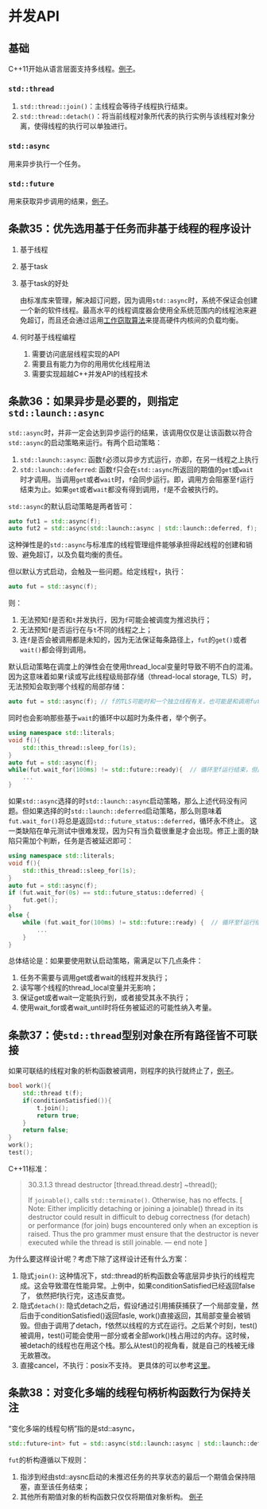 # 并发API

## 基础
C++11开始从语言层面支持多线程。[例子](./bootcamp.cpp)。
### `std::thread`
1. `std::thread::join()`：主线程会等待子线程执行结束。
2. `std::thread::detach()`：将当前线程对象所代表的执行实例与该线程对象分离，使得线程的执行可以单独进行。

### `std::async`
用来异步执行一个任务。

### `std::future`
用来获取异步调用的结果，[例子](./future.cpp)。

## 条款35：优先选用基于任务而非基于线程的程序设计
1. 基于线程
2. 基于task
3. 基于task的好处
   
   由标准库来管理，解决超订问题，因为调用`std::async`时，系统不保证会创建一个新的软件线程。最高水平的线程调度器会使用全系统范围内的线程池来避免超订，而且还会通过运用[工作窃取算法](https://blog.csdn.net/pange1991/article/details/80944797)来提高硬件内核间的负载均衡。

4. 何时基于线程编程
   1. 需要访问底层线程实现的API
   2. 需要且有能力为你的用用优化线程用法
   3. 需要实现超越C++并发API的线程技术
## 条款36：如果异步是必要的，则指定`std::launch::async`
`std::async`时，并非一定会达到异步运行的结果，该调用仅仅是让该函数以符合`std::async`的启动策略来运行。有两个启动策略：
1. `std::launch::async`: 函数`f`必须以异步方式运行，亦即，在另一线程之上执行
2. `std::launch::deferred`: 函数`f`只会在`std::async`所返回的期值的`get`或`wait`时才调用。当调用`get`或者`wait`时，`f`会同步运行。即，调用方会阻塞至`f`运行结束为止。如果`get`或者`wait`都没有得到调用，`f`是不会被执行的。

`std::async`的默认启动策略是两者皆可：
```c++
auto fut1 = std::async(f);
auto fut2 = std::async(std::launch::async | std::launch::deferred, f); // 等价
```
这种弹性是的`std::async`与标准库的线程管理组件能够承担得起线程的创建和销毁、避免超订，以及负载均衡的责任。

但以默认方式启动，会触及一些问题。给定线程`t`，执行：
```C++
auto fut = std::async(f);
```
则：
1. 无法预知`f`是否和`t`并发执行，因为`f`可能会被调度为推迟执行；
2. 无法预知`f`是否运行在与`t`不同的线程之上；
3. 连`f`是否会被调用都是未知的，因为无法保证每条路径上，`fut`的`get()`或者`wait()`都会得到调用。

默认启动策略在调度上的弹性会在使用thread_local变量时导致不明不白的混淆。因为这意味着如果`f`读或写此线程级局部存储（thread-local storage, TLS）时，无法预知会取到哪个线程的局部存储：
```c++
auto fut = std::async(f); // f的TLS可能时和一个独立线程有关，也可能是和调用fut.get()或fut.wait()的线程有关
```
同时也会影响那些基于`wait`的循环中以超时为条件者，举个例子。
```c++
using namespace std::literals;
void f(){
    std::this_thread::sleep_for(1s);
}
auto fut = std::async(f);
while(fut.wait_for(100ms) != std::future::ready){  // 循环至f运行结束，但此事可能永不发生
    ...
}
```
如果`std::async`选择的时`std::launch::async`启动策略，那么上述代码没有问题。但如果选择的时`std::launch::deferred`启动策略，那么则意味着`fut.wait_for()`将总是返回`std::future_status::deferred`，循环永不终止。
这一类缺陷在单元测试中很难发现，因为只有当负载很重是才会出现。修正上面的缺陷只需加个判断，任务是否被延迟即可：
```c++
using namespace std::literals;
void f(){
    std::this_thread::sleep_for(1s);
}
auto fut = std::async(f);
if (fut.wait_for(0s) == std::future_status::deferred) {
    fut.get();
}
else {
    while (fut.wait_for(100ms) != std::future::ready) {  // 循环至f运行结束，但此事可能永不发生
        ...
    }
}
```
总体结论是：如果要使用默认启动策略，需满足以下几点条件：
1. 任务不需要与调用get或者wait的线程并发执行；
2. 读写哪个线程的thread_local变量并无影响；
3. 保证get或者wait一定能执行到，或者接受其永不执行；
4. 使用wait_for或者wait_until时将任务被延迟的可能性纳入考量。

## 条款37：使`std::thread`型别对象在所有路径皆不可联接
如果可联结的线程对象的析构函数被调用，则程序的执行就终止了，[例子](./destructor.cpp)。
```c++
bool work(){
    std::thread t(f);
    if(conditionSatisfied()){
        t.join();
        return true;
    }
    return false;
}
work();
test();
```
C++11标准：
>30.3.1.3 thread destructor [thread.thread.destr] ~thread();
>
>If `joinable()`, calls `std::terminate()`. Otherwise, has no effects.
>[ Note: Either implicitly detaching or joining a joinable() thread in its destructor could result in difficult to debug correctness (for detach) or performance (for join) bugs encountered only when an exception is raised. Thus the pro grammer must ensure that the destructor is never executed while the thread is still joinable. — end note ]

为什么要这样设计呢？考虑下除了这样设计还有什么方案：
1. 隐式`join()`: 这种情况下，std::thread的析构函数会等底层异步执行的线程完成。这会导致潜在性能异常。上例中，如果conditionSatisfied已经返回false了， 依然把f执行完，这违反直觉。
2. 隐式`detach()`: 隐式detach之后，假设f通过引用捕获捕获了一个局部变量，然后由于conditionSatisfied()返回fasle, work()直接返回，其局部变量会被销毁。但由于调用了detach，f依然以线程的方式在运行。之后某个时刻，test()被调用，test()可能会使用一部分或者全部work()栈占用过的内存。这时候，被detach的线程也在用这个栈。那么从test()的视角看，就是自己的栈被无缘无故篡改。
3. 直接cancel，不执行：posix不支持。
更具体的可以参考[这里](https://akrzemi1.wordpress.com/2012/11/14/not-using-stdthread/)。
## 条款38：对变化多端的线程句柄析构函数行为保持关注
“变化多端的线程句柄”指的是std::async，
```c++
std::future<int> fut = std::async(std::launch::async | std::launch::deferred, f);
```
`fut`的析构遵循以下规则：
1. 指涉到经由std::aysnc启动的未推迟任务的共享状态的最后一个期值会保持阻塞，直至该任务结束；
2. 其他所有期值对象的析构函数只仅仅将期值对象析构。
[例子](./fut_destructor.cpp)